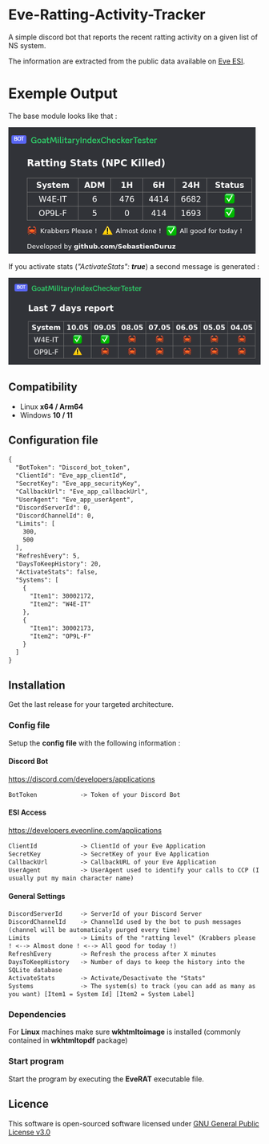 # Eve-Ratting-Activity-Tracker
A simple discord bot that reports the recent ratting activity on a given list of NS system.

The information are extracted from the public data available on [Eve ESI](https://esi.evetech.net/ui/).

# Exemple Output
The base module looks like that :

![Exemple1.png](Screenshots%2FExemple1.png)

If you activate stats (*"ActivateStats": **true***) a second message is generated :

![Exemple2.png](Screenshots%2FExemple2.png)

## Compatibility

- Linux **x64 / Arm64**
- Windows **10 / 11**

## Configuration file
```
{
  "BotToken": "Discord_bot_token",
  "ClientId": "Eve_app_clientId",
  "SecretKey": "Eve_app_securityKey",
  "CallbackUrl": "Eve_app_callbackUrl",
  "UserAgent": "Eve_app_userAgent",
  "DiscordServerId": 0,
  "DiscordChannelId": 0,
  "Limits": [
    300,
    500
  ],
  "RefreshEvery": 5,
  "DaysToKeepHistory": 20,
  "ActivateStats": false,
  "Systems": [
    {
      "Item1": 30002172,
      "Item2": "W4E-IT"
    },
    {
      "Item1": 30002173,
      "Item2": "OP9L-F"
    }
  ]
}
```

## Installation
Get the last release for your targeted architecture.

### Config file
Setup the **config file** with the following information :
#### Discord Bot
https://discord.com/developers/applications
```
BotToken            -> Token of your Discord Bot
```
#### ESI Access
https://developers.eveonline.com/applications
```
ClientId            -> ClientId of your Eve Application
SecretKey           -> SecretKey of your Eve Application
CallbackUrl         -> CallbackURL of your Eve Application
UserAgent           -> UserAgent used to identify your calls to CCP (I usually put my main character name)
```
#### General Settings
```
DiscordServerId     -> ServerId of your Discord Server
DiscordChannelId    -> ChannelId used by the bot to push messages (channel will be automaticaly purged every time)
Limits              -> Limits of the "ratting level" (Krabbers please ! <--> Almost done ! <--> All good for today !)
RefreshEvery        -> Refresh the process after X minutes
DaysToKeepHistory   -> Number of days to keep the history into the SQLite database
ActivateStats       -> Activate/Desactivate the "Stats"
Systems             -> The system(s) to track (you can add as many as you want) [Item1 = System Id] [Item2 = System Label]
```

### Dependencies
For **Linux** machines make sure **wkhtmltoimage** is installed (commonly contained in **wkhtmltopdf** package)

### Start program
Start the program by executing the **EveRAT** executable file.

## Licence
This software is open-sourced software licensed under [GNU General Public License v3.0](LICENSE)
